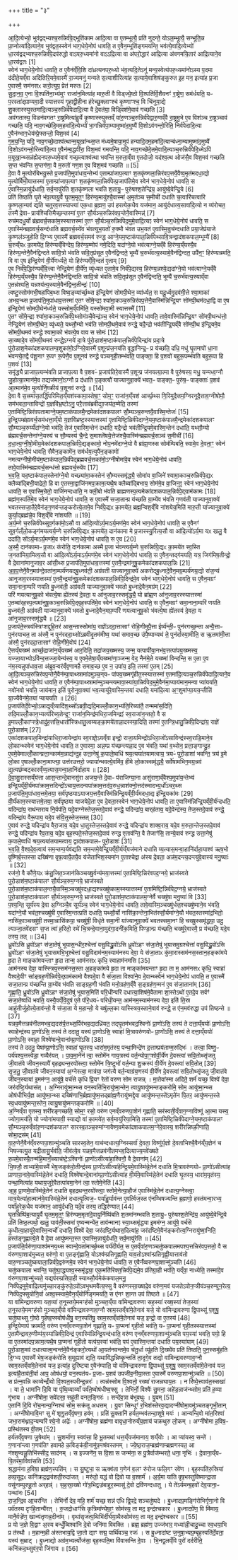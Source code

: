 +++
title = "३"

+++


  
आ॒दि॒त्येभ्यो॒ भुव॑द्वद्भ्यश्च॒रुन्निर्व॑पे॒द्भूति॑काम आदि॒त्या वा ए॒तम्भूत्यै॒ प्रति॑ नुदन्ते॒ योऽल॒म्भूत्यै॒ सन्भूति॒न्न प्रा॒प्नोत्या॑दि॒त्याने॒व भुव॑द्वत॒स्स्वेन॑ भाग॒धेये॒नोप॑ धावति॒ त ए॒वैन॒म्भूति॑ङ्गमयन्ति॒ भव॑त्ये॒वादि॒त्येभ्यो॑ धा॒रय॑द्वद्भ्यश्च॒रुन्निर्व॑पे॒दप॑रुद्धो वाऽपरु॒ध्यमा॑नो वाऽऽदि॒त्या वा अ॑परो॒द्धार॑ आदि॒त्या अ॑वगमयि॒तार॑ आदि॒त्याने॒व धा॒रय॑द्वतः [1]  
स्वेन॑ भाग॒धेये॒नोप॑ धावति॒ त ए॒वैन॑व्ँवि॒शि दा॑ध्रत्यनपरु॒ध्यो भ॑व॒त्यदि॒तेऽनु॑ मन्य॒स्वेत्य॑परु॒ध्यमा॑नोऽस्य प॒दमा द॑दीते॒यव्ँवा अदि॑तिरि॒यमे॒वास्मै॑ रा॒ज्यमनु॑ मन्यते स॒त्याशीरित्या॑ह स॒त्यामे॒वाशिष॑ङ्कुरुत इ॒ह मन॒ इत्या॑ह प्र॒जा ए॒वास्मै॒ सम॑नसᳵ करो॒त्युप॒ प्रेत॑ मरुतः [2]  
सु॒दा॒न॒व॒ ए॒ना वि॒श्पति॑ना॒भ्य॑मुꣳ राजा॑न॒मित्या॑ह मारु॒ती वै विड्ज्ये॒ष्ठो वि॒श्पति॑र्वि॒शैवनꣳ॑ रा॒ष्ट्रेण॒ सम॑र्धयति॒ यᳶ प॒रस्ता॑द्ग्राम्यवा॒दी स्यात्तस्य॑ गृ॒हाद्व्री॒हीना ह॑रेच्छु॒क्लाꣳश्च॑ कृ॒ष्णाꣳश्च॒ वि चि॑नुया॒द्ये शु॒क्लास्स्युस्तमा॑दि॒त्यञ्च॒रुन्निर्व॑पेदादि॒त्या वै दे॒वत॑या॒ विड्विश॑मे॒वाव॑ गच्छति [3]  
अव॑गतास्य॒ विडन॑वगतꣳ रा॒ष्ट्रमित्या॑हु॒र्ये कृ॒ष्णास्स्युस्तव्ँ वा॑रु॒णञ्च॒रुन्निर्व॑पेद्वारु॒णव्ँवै रा॒ष्ट्रमु॒भे ए॒व विश॑ञ्च रा॒ष्ट्रञ्चाव॑ गच्छति॒ यदि॒ नाव॒गच्छे॑दि॒मम॒हमा॑दि॒त्येभ्यो॑ भा॒गन्निर्व॑पा॒म्यामुष्मा॑द॒मुष्यै॑ वि॒शोऽव॑गन्तो॒रिति॒ निर्व॑पेदादि॒त्या ए॒वैन॑म्भाग॒धेय॑म्प्रे॒फ्सन्तो॒ विश॒मव॑ [4]  
ग॒म॒य॒न्ति॒ यदि॒ नाव॒गच्छे॒दाश्व॑त्थान्म॒यूखा॑न्थ्स॒प्त म॑ध्यमे॒षाया॒मुप॑ हन्यादि॒दम॒हमा॑दि॒त्यान्ब॑ध्ना॒म्यामुष्मा॑द॒मुष्यै॑ वि॒शोऽव॑गन्तो॒रित्या॑दि॒त्या ए॒वैन॑म्ब॒द्धवी॑रा॒ विश॒मव॑ गमयन्ति॒ यदि॒ नाव॒गच्छे॑दे॒तमे॒वादि॒त्यञ्च॒रुन्निर्व॑पेदि॒ध्मेऽपि॑ म॒यूखा॒न्थ्सन्न॑ह्येदनपरु॒ध्यमे॒वाव॑ गच्छ॒त्याश्व॑त्था भवन्ति म॒रुता॒व्ँवा ए॒तदोजो॒ यद॑श्व॒त्थ ओज॑सै॒व विश॒मव॑ गच्छति स॒प्त भ॑वन्ति स॒प्तग॑णा॒ वै म॒रुतो॑ गण॒श ए॒व विश॒मव॑ गच्छति ॥ [5]  
दे॒वा वै मृ॒त्योर॑बिभयु॒स्ते प्र॒जाप॑ति॒मुपा॑धाव॒न्तेभ्य॑ ए॒ताम्प्रा॑जाप॒त्याꣳ श॒तकृ॑ष्णला॒न्निर॑वप॒त्तयै॒वैष्व॒मृत॑मदधा॒द्यो मृ॒त्योर्बि॑भी॒यात्तस्मा॑ ए॒ताम्प्रा॑जाप॒त्याꣳ श॒तकृ॑ष्णला॒न्निर्व॑पेत्प्र॒जाप॑तिमे॒व स्वेन॑ भाग॒धेये॒नोप॑ धावति॒ स ए॒वास्मि॒न्नायु॑र्दधाति॒ सर्व॒मायु॑रेति श॒तकृ॑ष्णला भवति श॒तायु॒ᳶ पुरु॑षश्श॒तेन्द्रि॑य॒ आयु॑ष्ये॒वेन्द्रि॒ये [6]  
प्रति॑ तिष्ठति घृ॒ते भ॑व॒त्यायु॒र्वै घृ॒तम॒मृत॒ꣳ॒ हिर॑ण्य॒मायु॑श्चै॒वास्मा॑ अ॒मृत॑ञ्च स॒मीची॑ दधाति च॒त्वारि॑चत्वारि कृ॒ष्णला॒न्यव॑ द्यति चतुरव॒त्तस्याप्त्या॑ एक॒धा ब्र॒ह्मण॒ उप॑ हरत्येक॒धैव यज॑मान॒ आयु॑र्दधात्य॒सावा॑दि॒त्यो न व्य॑रोचत॒ तस्मै॑ दे॒वाᳶ प्राय॑श्चित्तिमैच्छ॒न्तस्मा॑ ए॒तꣳ सौ॒र्यञ्च॒रुन्निर॑वप॒न्तेनै॒वास्मिन्न्॑ [7]  
रुच॑मदधु॒र्यो ब्र॑ह्मवर्च॒सका॑म॒स्स्यात्तस्मा॑ ए॒तꣳ सौ॒र्यञ्च॒रुन्निर्व॑पेद॒मुमे॒वादि॒त्यꣵ स्वेन॑ भाग॒धेये॒नोप॑ धावति॒ स ए॒वास्मि॑न्ब्रह्मवर्च॒सन्द॑धाति ब्रह्मवर्च॒स्ये॑व भ॑वत्युभ॒यतो॑ रु॒क्मौ भ॑वत उभ॒यत॑ ए॒वास्मि॒न्रुच॑न्दधाति प्रया॒जेप्र॑याजे कृ॒ष्णल॑ञ्जुहोति दि॒ग्भ्य ए॒वास्मै॑ ब्रह्मवर्च॒समव॑ रुन्द्ध आग्ने॒यम॒ष्टाक॑पाल॒न्निर्व॑पेथ्सावि॒त्रन्द्वाद॑शकपाल॒म्भूम्यै॑ [8]  
च॒रुय्ँयᳵ का॒मये॑त॒ हिर॑ण्यव्ँविन्देय॒ हिर॑ण्य॒म्मोप॑ नमे॒दिति॒ यदा॑ग्ने॒यो भव॑त्याग्ने॒यव्ँवै हिर॑ण्य॒य्ँयस्यै॒व हिर॑ण्य॒न्तेनै॒वैन॑द्विन्दते सावि॒त्रो भ॑वति सवि॒तृप्र॑सूत ए॒वैन॑द्विन्दते॒ भूम्यै॑ च॒रुर्भ॑वत्य॒स्यामे॒वैन॑द्विन्दत॒ उपै॑न॒ꣳ॒ हिर॑ण्यन्नमति॒ वि वा ए॒ष इ॑न्द्रि॒येण॑ वी॒र्ये॑णर्ध्यते॒ यो हिर॑ण्यव्ँवि॒न्दत॑ ए॒ताम् [9]  
ए॒व निर्व॑पे॒द्धिर॑ण्यव्ँवि॒त्त्वा नेन्द्रि॒येण॑ वी॒र्ये॑ण॒ व्यृ॑ध्यत ए॒तामे॒व निर्व॑पे॒द्यस्य॒ हिर॑ण्य॒न्नश्ये॒द्यदा॑ग्ने॒यो भव॑त्याग्ने॒यव्ँवै हिर॑ण्य॒य्ँयस्यै॒व हिर॑ण्य॒न्तेनै॒वैन॑द्विन्दति सावि॒त्रो भ॑वति सवि॒तृप्र॑सूत ए॒वैन॑द्विन्दति॒ भूम्यै॑ च॒रुर्भ॑वत्य॒स्याव्ँवा ए॒तन्न॑श्यति॒ यन्नश्य॑त्य॒स्यामे॒वैन॑द्विन्द॒तीन्द्रः॑ [10]  
त्वष्टु॒स्सोम॑मभी॒षहा॑पिब॒थ्स विष्व॒ङ्व्या॑र्च्छ॒थ्स इ॑न्द्रि॒येण॑ सोमपी॒थेन॒ व्या॑र्ध्यत॒ स यदू॒र्ध्वमु॒दव॑मी॒त्ते श्या॒माका॑ अभव॒न्थ्स प्र॒जाप॑ति॒मुपा॑धाव॒त्तस्मा॑ ए॒तꣳ सो॑मे॒न्द्रꣵ श्या॑मा॒कञ्च॒रुन्निर॑वप॒त्तेनै॒वास्मि॑न्निन्द्रि॒यꣳ सो॑मपी॒थम॑दधा॒द्वि वा ए॒ष इ॑न्द्रि॒येण॑ सोमपी॒थेन॑र्ध्यते॒ यस्सोम॒व्ँवमि॑ति॒ यस्सो॑मवा॒मी स्यात्तस्मै॑ [11]  
ए॒तꣳ सो॑मे॒न्द्रꣵ श्या॑मा॒कञ्च॒रुन्निर्व॑पे॒थ्सोम॑ञ्चै॒वेन्द्र॑ञ्च॒ स्वेन॑ भाग॒धेये॒नोप॑ धावति॒ तावे॒वास्मि॑न्निन्द्रि॒यꣳ सो॑मपी॒थन्ध॑त्तो॒ नेन्द्रि॒येण॑ सोमपी॒थेन॒ व्यृ॑ध्यते॒ यथ्सौ॒म्यो भव॑ति सोमपी॒थमे॒वाव॑ रुन्द्धे॒ यदै॒न्द्रो भव॑तीन्द्रि॒यव्ँवै सो॑मपी॒थ इ॑न्द्रि॒यमे॒व सो॑मपी॒थमव॑ रुन्द्धे श्यामा॒को भ॑वत्ये॒ष वाव स सोमः॑ [12]  
सा॒ख्षादे॒व सो॑मपी॒थमव॑ रुन्द्धे॒ऽग्नये॑ दा॒त्रे पु॑रो॒डाश॑म॒ष्टाक॑पाल॒न्निर्व॑पे॒दिन्द्रा॑य प्रदा॒त्रे पु॑रो॒डाश॒मेका॑दशकपालम्प॒शुका॑मो॒ऽग्निरे॒वास्मै॑ प॒शून्प्र॑ज॒नय॑ति वृ॒द्धानिन्द्र॒ᳶ प्र य॑च्छति॒ दधि॒ मधु॑ घृ॒तमापो॑ धा॒ना भ॑वन्त्ये॒तद्वै प॑शू॒नाꣳ रू॒पꣳ रू॒पेणै॒व प॒शूनव॑ रुन्द्धे पञ्चगृही॒तम्भ॑वति॒ पाङ्क्ता॒ हि प॒शवो॑ बहुरू॒पम्भ॑वति बहुरू॒पा हि प॒शवः॑ [13]  
समृ॑द्ध्यै प्राजाप॒त्यम्भ॑वति प्राजाप॒त्या वै प॒शवᳶ॑ प्र॒जाप॑तिरे॒वास्मै॑ प॒शून्प्र ज॑नयत्या॒त्मा वै पुरु॑षस्य॒ मधु॒ यन्मध्व॒ग्नौ जु॒होत्या॒त्मान॑मे॒व तद्यज॑मानो॒ऽग्नौ प्र द॑धाति प॒ङ्क्त्यौ॑ याज्यानुवा॒क्ये॑ भवत॒ᳶ पाङ्क्त॒ᳶ पुरु॑ष॒ᳶ पाङ्क्ताः॑ प॒शव॑ आ॒त्मान॑मे॒व मृ॒त्योर्नि॒ष्क्रीय॑ प॒शूनव॑ रुन्द्धे ॥ [14]  
दे॒वा वै स॒त्त्रमा॑स॒तर्द्धि॑परिमित॒य्ँयश॑स्कामा॒स्तेषा॒ꣳ॒ सोम॒ꣳ॒ राजा॑न॒य्ँयश॑ आर्च्छ॒थ्स गि॒रिमुदै॒त्तम॒ग्निरनूदै॒त्ताव॒ग्नीषोमौ॒ सम॑भवता॒न्ताविन्द्रो॑ य॒ज्ञवि॑भ्र॒ष्टोऽनु॒ परै॒त्ताव॑ब्रवीद्या॒जय॑त॒म्मेति॒ तस्मा॑ ए॒तामिष्टि॒न्निर॑वपतामाग्ने॒यम॒ष्टाक॑पालमै॒न्द्रमेका॑दशकपालꣳ सौ॒म्यञ्च॒रुन्तयै॒वास्मि॒न्तेजः॑ [15]  
इ॒न्द्रि॒यम्ब्र॑ह्मवर्च॒सम॑धत्ता॒य्ँयो य॒ज्ञवि॑भ्रष्ट॒स्स्यात्तस्मा॑ ए॒तामिष्टि॒न्निर्व॑पेदाग्ने॒यम॒ष्टाक॑पालमै॒न्द्रमेका॑दशकपालꣳ सौ॒म्यञ्च॒रुय्यँदा॑ग्ने॒यो भव॑ति॒ तेज॑ ए॒वास्मि॒न्तेन॑ दधाति॒ यदै॒न्द्रो भव॑तीन्द्रि॒यमे॒वास्मि॒न्तेन॑ दधाति॒ यथ्सौ॒म्यो ब्र॑ह्मवर्च॒सन्तेना॑ग्ने॒यस्य॑ च सौ॒म्यस्य॑ चै॒न्द्रे स॒माश्ले॑षये॒त्तेज॑श्चै॒वास्मि॑न्ब्रह्मवर्च॒सञ्च॑ स॒मीची॑ [16]  
द॒धा॒त्य॒ग्नी॒षो॒मीय॒मेका॑दशकपाल॒न्निर्व॑पे॒द्यङ्कामो॒ नोप॒नमे॑दाग्ने॒यो वै ब्रा॑ह्म॒णस्स सोम॑म्पिबति॒ स्वामे॒व दे॒वता॒ꣳ॒ स्वेन॑ भाग॒धेये॒नोप॑ धावति॒ सैवैन॒ङ्कामे॑न॒ सम॑र्धय॒त्युपै॑न॒ङ्कामो॑ नमत्यग्नीषो॒मीय॑म॒ष्टाक॑पाल॒न्निर्व॑पेद्ब्रह्मवर्च॒सका॑मो॒ऽग्नीषोमा॑वे॒व स्वेन॑ भाग॒धेये॒नोप॑ धावति॒ तावे॒वास्मि॑न्ब्रह्मवर्च॒सन्ध॑त्तो ब्रह्मवर्च॒स्ये॑व [17]  
भ॒व॒ति॒ यद॒ष्टाक॑पाल॒स्तेना॑ग्ने॒यो यच्छ्या॑मा॒कस्तेन॑ सौ॒म्यस्समृ॑द्ध्यै॒ सोमा॑य वा॒जिने॑ श्यामा॒कञ्च॒रुन्निर्व॑पे॒द्यᳵ क्लैव्या॑द्बिभी॒याद्रेतो॒ हि वा ए॒तस्मा॒द्वाजि॑नमप॒क्राम॒त्यथै॒ष क्लैब्या॑द्बिभाय॒ सोम॑मे॒व वा॒जिन॒ꣵ॒ स्वेन॑ भाग॒धेये॒नोप॑ धावति॒ स ए॒वास्मि॒न्रेतो॒ वाजि॑नन्दधाति॒ न क्ली॒बो भ॑वति ब्राह्मणस्प॒त्यमेका॑दशकपाल॒न्निर्व॑पे॒द्ग्राम॑कामः [18]  
ब्रह्म॑ण॒स्पति॑मे॒व स्वेन॑ भाग॒धेये॒नोप॑ धावति॒ स ए॒वास्मै॑ सजा॒तान्प्र य॑च्छति ग्रा॒म्ये॑व भ॑वति ग॒णव॑ती याज्यानुवा॒क्ये॑ भवतस्सजा॒तैरे॒वैन॑ङ्ग॒णव॑न्तङ्करोत्ये॒तामे॒व निर्व॑पे॒द्यᳵ का॒मये॑त॒ ब्रह्म॒न्विश॒व्ँवि ना॑शयेय॒मिति॑ मारु॒ती या॑ज्यानुवा॒क्ये॑ कुर्या॒द्ब्रह्म॑न्ने॒व विश॒व्ँवि ना॑शयति ॥ [19]  
अ॒र्य॒म्णे च॒रुन्निर्व॑पेथ्सुव॒र्गका॑मो॒ऽसौ वा आ॑दि॒त्यो॑ऽर्य॒माऽर्य॒मण॑मे॒व स्वेन॑ भाग॒धेये॒नोप॑ धावति॒ स ए॒वैनꣳ॑ सुव॒र्गल्ँलो॒कङ्ग॑मयत्यर्य॒म्णे च॒रुन्निर्व॑पे॒द्यᳵ का॒मये॑त॒ दान॑कामा मे प्र॒जास्स्यु॒रित्य॒सौ वा आ॑दि॒त्यो॑ऽर्य॒मा यᳵ खलु॒ वै ददा॑ति॒ सो॑ऽर्य॒माऽर्य॒मण॑मे॒व स्वेन॑ भाग॒धेये॒नोप॑ धावति॒ स ए॒व [20]  
अ॒स्मै॒ दान॑कामाᳶ प्र॒जाᳵ क॑रोति॒ दान॑कामा अस्मै प्र॒जा भ॑वन्त्यर्य॒म्णे च॒रुन्निर्व॑पे॒द्यᳵ का॒मये॑त स्व॒स्ति ज॒नता॑मिया॒मित्य॒सौ वा आ॑दि॒त्यो॑ऽर्य॒माऽर्य॒मण॑मे॒व स्वेन॑ भाग॒धेये॒नोप॑ धावति॒ स ए॒वैन॒न्तद्ग॑मयति॒ यत्र॒ जिग॑मिष॒तीन्द्रो॒ वै दे॒वाना॑मानुजाव॒र आ॑सी॒थ्स प्र॒जाप॑ति॒मुपा॑धाव॒त्तस्मा॑ ए॒तमै॒न्द्रमा॑नुषू॒कमेका॑दशकपाल॒न्निः [21]  
अ॒व॒प॒त्तेनै॒वैन॒मग्र॑न्दे॒वता॑ना॒म्पर्य॑णयद्बु॒ध्नव॑ती॒ अग्र॑वती याज्यानुवा॒क्ये॑ अकरोद्बु॒ध्नादे॒वैन॒मग्र॒म्पर्य॑णय॒द्यो रा॑ज॒न्य॑ आनुजाव॒रस्स्यात्तस्मा॑ ए॒तमै॒न्द्रमा॑नुषू॒कमेका॑दशकपाल॒न्निर्व॑पे॒दिन्द्र॑मे॒व स्वेन॑ भाग॒धेये॒नोप॑ धावति॒ स ए॒वैन॒मग्रꣳ॑ समा॒नाना॒म्परि॑ णयति बु॒ध्नव॑ती॒ अग्र॑वती याज्यानुवा॒क्ये॑ भवतो बु॒ध्नादे॒वैन॒मग्र॑म् [22]  
परि॑ णयत्यानुषू॒को भ॑वत्ये॒षा ह्ये॑तस्य॑ दे॒वता॒ य आ॑नुजाव॒रस्समृ॑द्ध्यै॒ यो ब्रा॑ह्म॒ण आ॑नुजाव॒रस्स्यात्तस्मा॑ ए॒तम्बा॑र्‌हस्प॒त्यमा॑नुषू॒कञ्च॒रुन्निर्व॑पे॒द्बृह॒स्पति॑मे॒व स्वेन॑ भाग॒धेये॒नोप॑ धावति॒ स ए॒वैन॒मग्रꣳ॑ समा॒नाना॒म्परि॑ णयति बु॒ध्नव॑ती॒ अग्र॑वती याज्यानुवा॒क्ये॑ भवतो बु॒ध्नादे॒वैन॒मग्र॒म्परि॑ णयत्यानुषू॒को भ॑वत्ये॒षा ह्ये॑तस्य॑ दे॒वता॒ य आ॑नुजाव॒रस्समृ॑द्ध्यै ॥ [23]  
प्र॒जाप॑ते॒स्त्रय॑स्त्रिꣳशद्दुहि॒तर॑ आस॒न्तास्सोमा॑य॒ राज्ञे॑ऽददा॒त्तासाꣳ॑ रोहि॒णीमुपै॒त्ता ईर्ष्य॑न्ती॒ᳶ पुन॑रगच्छ॒न्ता अन्वै॒त्ताᳶ पुन॑रयाचत॒ ता अ॑स्मै॒ न पुन॑रददा॒थ्सो॑ऽब्रवीदृ॒तम॑मीष्व॒ यथा॑ समाव॒च्छ उ॑पै॒ष्याम्यथ॑ ते॒ पुन॑र्दास्या॒मीति॒ स ऋ॒तमा॑मी॒त्ता अ॑स्मै॒ पुन॑रददा॒त्तासाꣳ॑ रोहि॒णीमे॒वोप॑ [24]  
ऐ॒त्तय्ँयख्ष्म॑ आर्च्छ॒द्राजा॑न॒य्ँयख्ष्म॑ आर॒दिति॒ तद्रा॑जय॒ख्ष्मस्य॒ जन्म॒ यत्पापी॑या॒नभ॑व॒त्तत्पा॑पय॒ख्ष्मस्य॒ यज्जा॒याभ्योऽवि॑न्द॒त्तज्जा॒येन्य॑स्य॒ य ए॒वमे॒तेषा॒य्ँयख्ष्मा॑णा॒ञ्जन्म॒ वेद॒ नैन॑मे॒ते यख्ष्मा॑ विन्दन्ति॒ स ए॒ता ए॒व न॑म॒स्यन्नुपा॑धाव॒त्ता अ॑ब्रुव॒न्वर॑व्ँवृणामहै समाव॒च्छ ए॒व न॒ उपा॑य॒ इति॒ तस्मा॑ ए॒तम् [25]  
आ॒दि॒त्यञ्च॒रुन्निर॑वप॒न्तेनै॒वैन॑म्पा॒पाथ्स्रामा॑दमुञ्च॒न्‌यᳶ पा॑पय॒ख्ष्मगृ॑हीत॒स्स्यात्तस्मा॑ ए॒तमा॑दि॒त्यञ्च॒रुन्निर्व॑पेदादि॒त्याने॒व स्वेन॑ भाग॒धेये॒नोप॑ धावति॒ त ए॒वैन॑म्पा॒पाथ्स्रामा॑न्मुञ्चन्त्यमावा॒स्या॑या॒न्निर्व॑पेद॒मुमे॒वैन॑मा॒प्याय॑मान॒मन्वा प्या॑ययति॒ नवो॑नवो भवति॒ जाय॑मान॒ इति॑ पुरोनुवा॒क्या॑ भव॒त्यायु॑रे॒वास्मि॒न्तया॑ दधाति॒ यमा॑दि॒त्या अ॒ꣳ॒शुमा॑प्या॒यय॒न्तीति॑ या॒ज्यैवैन॑मे॒तया॑ प्याययति ॥ [26]  
प्र॒जाप॑तिर्दे॒वेभ्यो॒ऽन्नाद्य॒व्ँव्यादि॑श॒थ्सो॑ऽब्रवी॒द्यदि॒माल्लोँ॒कान॒भ्य॑ति॒रिच्या॑तै॒ तन्ममा॑स॒दिति॒ तदि॒माल्लोँ॒कान॒भ्यत्य॑रिच्य॒तेन्द्र॒ꣳ॒ राजा॑न॒मिन्द्र॑मधिरा॒जमिन्द्रꣵ॑ स्व॒राजा॑न॒न्ततो॒ वै स इ॒माल्लोँ॒काꣳस्त्रे॒धादु॑ह॒त्तत्त्रि॒धातो॑स्त्रिधातु॒त्वय्यङ्का॒मये॑तान्ना॒दस्स्या॒दिति॒ तस्मा॑ ए॒तन्त्रि॒धातु॒न्निर्व॑पे॒दिन्द्रा॑य॒ राज्ञे॑ पुरो॒डाश॑म् [27]  
एका॑दशकपाल॒मिन्द्रा॑याधिरा॒जायेन्द्रा॑य स्व॒राज्ञे॒ऽयव्ँवा इन्द्रो॒ राजा॒यमिन्द्रो॑ऽधिरा॒जो॑ऽसाविन्द्र॑स्स्व॒राडि॒माने॒व लो॒कान्थ्स्वेन॑ भाग॒धेये॒नोप॑ धावति॒ त ए॒वास्मा॒ अन्न॒म्प्र य॑च्छन्त्यन्ना॒द ए॒व भ॑वति॒ यथा॑ व॒थ्सेन॒ प्रत्ता॒ङ्गान्दु॒ह ए॒वमे॒वेमाल्लोँ॒कान्प्रत्ता॒न्काम॑म॒न्नाद्य॑न्दुह उत्ता॒नेषु॑ क॒पाले॒ष्वधि॑ श्रय॒त्यया॑तयामत्वाय॒ त्रयᳶ॑ पुरो॒डाशा॑ भवन्ति॒ त्रय॑ इ॒मे लो॒का ए॒षाल्लोँ॒काना॒माप्त्या॒ उत्त॑रउत्तरो॒ ज्याया॑न्भवत्ये॒वमि॑व॒ हीमे लो॒कास्समृ॑द्ध्यै॒ सर्वे॑षामभिग॒मय॒न्नव॑ द्य॒त्यछ॑म्बट्कारव्ँव्य॒त्यास॒मन्वा॒हानि॑र्दाहाय ॥ [28]  
दे॒वा॒सु॒रास्सय्ँय॑त्ता आस॒न्तान्दे॒वानसु॑रा अजय॒न्ते दे॒वाᳶ प॑राजिग्या॒ना असु॑राणा॒व्ँवैश्य॒मुपा॑य॒न्तेभ्य॑ इन्द्रि॒यव्ँवी॒र्य॑मपा॑क्राम॒त्तदिन्द्रो॑ऽचाय॒त्तदन्वपा॑क्राम॒त्तद॑व॒रुध॒न्नाश॑क्नो॒त्तद॑स्मादभ्य॒र्धो॑ऽचर॒थ्स प्र॒जाप॑ति॒मुपा॑धाव॒त्तमे॒तया॒ सर्व॑पृष्ठयाऽयाजय॒त्तयै॒वास्मि॑न्निन्द्रि॒यव्ँवी॒र्य॑मदधा॒द्य इ॑न्द्रि॒यका॑मः [29]  
वी॒र्य॑काम॒स्स्यात्तमे॒तया॒ सर्व॑पृष्ठया याजयेदे॒ता ए॒व दे॒वता॒स्स्वेन॑ भाग॒धेये॒नोप॑ धावति॒ ता ए॒वास्मि॑न्निन्द्रि॒यव्ँवी॒र्य॑न्दधति॒ यदिन्द्रा॑य॒ राथ॑न्तराय नि॒र्वप॑ति॒ यदे॒वाग्नेस्तेज॒स्तदे॒वाव॑ रुन्द्धे॒ यदिन्द्रा॑य॒ बार्‌ह॑ताय॒ यदे॒वेन्द्र॑स्य॒ तेज॒स्तदे॒वाव॑ रुन्द्धे॒ यदिन्द्रा॑य वैरू॒पाय॒ यदे॒व स॑वि॒तुस्तेज॒स्तत् [30]  
ए॒वाव॑ रुन्द्धे॒ यदिन्द्रा॑य वैरा॒जाय॒ यदे॒व धा॒तुस्तेज॒स्तदे॒वाव॑ रुन्द्धे॒ यदिन्द्रा॑य शाक्व॒राय॒ यदे॒व म॒रुता॒न्तेज॒स्तदे॒वाव॑ रुन्द्धे॒ यदिन्द्रा॑य रैव॒ताय॒ यदे॒व बृह॒स्पते॒स्तेज॒स्तदे॒वाव॑ रुन्द्ध ए॒ताव॑न्ति॒ वै तेजाꣳ॑सि॒ तान्ये॒वाव॑ रुन्द्ध उत्ता॒नेषु॑ क॒पाले॒ष्वधि॑ श्रय॒त्यया॑तयामत्वाय॒ द्वाद॑शकपालᳶ पुरो॒डाशः॑ [31]  
भ॒व॒ति॒ वै॒श्व॒दे॒व॒त्वाय॑ सम॒न्तम्प॒र्यव॑द्यति सम॒न्तमे॒वेन्द्रि॒यव्ँवी॒र्य॑य्ँयज॑माने दधाति व्य॒त्यास॒मन्वा॒हानि॑र्दाहा॒याश्व॑ ऋष॒भो वृ॒ष्णिर्ब॒स्तस्सा दख्षि॑णा वृष॒त्वायै॒तयै॒व य॑जेताभिश॒स्यमा॑न ए॒ताश्चेद्वा अ॑स्य दे॒वता॒ अन्न॑म॒दन्त्य॒दन्त्यु॑वे॒वास्य॑ मनु॒ष्याः॑ ॥ [32]  
रज॑नो॒ वै कौ॑णे॒यᳵ क्र॑तु॒जित॒ञ्जान॑किञ्चख्षु॒र्वन्य॑मया॒त्तस्मा॑ ए॒तामिष्टि॒न्निर॑वपद॒ग्नये॒ भ्राज॑स्वते पुरो॒डाश॑म॒ष्टाक॑पालꣳ सौ॒र्यञ्च॒रुम॒ग्नये॒ भ्राज॑स्वते पुरो॒डाश॑म॒ष्टाक॑पाल॒न्तयै॒वास्मि॒ञ्चख्षु॑रदधा॒द्यश्चख्षु॑ष्काम॒स्स्यात्तस्मा॑ ए॒तामिष्टि॒न्निर्व॑पेद॒ग्नये॒ भ्राज॑स्वते पुरो॒डाश॑म॒ष्टाक॑पालꣳ सौ॒र्यञ्च॒रुम॒ग्नये॒ भ्राज॑स्वते पुरो॒डाश॑म॒ष्टाक॑पालम॒ग्नेर्वै चख्षु॑षा मनु॒ष्या॑ वि [33]  
प॒श्य॒न्ति॒ सूर्य॑स्य दे॒वा अ॒ग्निञ्चै॒व सूर्य॑ञ्च॒ स्वेन॑ भाग॒धेये॒नोप॑ धावति॒ तावे॒वास्मि॒ञ्चख्षु॑र्धत्त॒श्चख्षु॑ष्माने॒व भ॑वति॒ यदा॑ग्ने॒यौ भव॑त॒श्चख्षु॑षी ए॒वास्मि॒न्तत्प्रति॑ दधाति॒ यथ्सौ॒र्यो नासि॑का॒न्तेना॒भित॑स्सौ॒र्यमा॑ग्ने॒यौ भ॑वत॒स्तस्मा॑द॒भितो॒ नासि॑का॒ञ्चख्षु॑षी॒ तस्मा॒न्नासि॑कया॒ चख्षु॑षी॒ विधृ॑ते समा॒नी या॑ज्यानुवा॒क्ये॑ भवतस्समा॒नꣳ हि चख्षु॒स्समृ॑द्ध्या॒ उदु॒ त्यञ्जा॒तवे॑दसꣳ स॒प्त त्वा॑ ह॒रितो॒ रथे॑ चि॒त्रन्दे॒वाना॒मुद॑गा॒दनी॑क॒मिति॒ पिण्डा॒न्प्र य॑च्छति॒ चख्षु॑रे॒वास्मै॒ प्र य॑च्छति॒ यदे॒व तस्य॒ तत् ॥ [34]  
ध्रु॒वो॑ऽसि ध्रु॒वो॑ऽहꣳ स॑जा॒तेषु॑ भूयास॒न्धीर॒श्चेत्ता॑ वसु॒विद्ध्रु॒वो॑ऽसि ध्रु॒वो॑ऽहꣳ स॑जा॒तेषु॑ भूयासमु॒ग्रश्चेत्ता॑ वसु॒विद्ध्रु॒वो॑ऽसि ध्रु॒वो॑ऽहꣳ स॑जा॒तेषु॑ भूयासमभि॒भूश्चेत्ता॑ वसु॒विदाम॑नम॒स्याम॑नस्य देवा॒ ये स॑जा॒ताᳵ कु॑मा॒रास्सम॑नस॒स्तान॒हङ्का॑मये हृ॒दा ते माङ्का॑मयन्ताꣳ हृ॒दा तान्म॒ आम॑नसᳵ कृधि॒ स्वाहाम॑नमसि [35]  
आम॑नस्य देवा॒ यास्स्त्रिय॒स्सम॑नस॒स्ता अ॒हङ्का॑मये हृ॒दा ता माङ्का॑मयन्ताꣳ हृ॒दा ता म॒ आम॑नसᳵ कृधि॒ स्वाहा॑ वैश्वदे॒वीꣳ सा॑ङ्ग्रह॒णीन्निर्व॑पे॒द्ग्राम॑कामो वैश्वदे॒वा वै स॑जा॒ता विश्वा॑ने॒व दे॒वान्थ्स्वेन॑ भाग॒धेये॒नोप॑ धावति॒ त ए॒वास्मै॑ सजा॒तान्प्र य॑च्छन्ति ग्रा॒म्ये॑व भ॑वति साङ्ग्रह॒णी भ॑वति मनो॒ग्रह॑ण॒व्ँवै स॒ङ्ग्रह॑ण॒म्मन॑ ए॒व स॑जा॒ताना॑म् [36]  
गृ॒ह्णा॒ति॒ ध्रु॒वो॑ऽसि ध्रु॒वो॑ऽहꣳ स॑जा॒तेषु॑ भूयास॒मिति॑ परि॒धीन्परि॑ दधात्या॒शिष॑मे॒वैतामा शा॒स्तेऽथो॑ ए॒तदे॒व सर्वꣳ॑ सजा॒तेष्वधि॑ भवति॒ यस्यै॒वव्ँवि॒दुष॑ ए॒ते प॑रि॒धयᳶ॑ परिधी॒यन्त॒ आम॑नम॒स्याम॑नस्य देवा॒ इति॑ ति॒स्र आहु॑तीर्जुहोत्ये॒ताव॑न्तो॒ वै स॑जा॒ता ये म॒हान्तो॒ ये ख्षु॑ल्ल॒का यास्स्त्रिय॒स्ताने॒वाव॑ रुन्द्धे॒ त ए॑न॒मव॑रुद्धा॒ उप॑ तिष्ठन्ते ॥ [37]  
यन्नव॒मैत्तन्नव॑नीतमभव॒द्यदस॑र्प॒त्तथ्स॒र्पिर॑भव॒द्यदध्रि॑यत॒ तद्घृ॒तम॑भवद॒श्विनोः॑ प्रा॒णो॑ऽसि॒ तस्य॑ ते दत्ता॒य्ँययोः॑ प्रा॒णोऽसि॒ स्वाहेन्द्र॑स्य प्रा॒णो॑ऽसि॒ तस्य॑ ते ददातु॒ यस्य॑ प्रा॒णोऽसि॒ स्वाहा॑ मि॒त्रावरु॑णयोᳶ प्रा॒णो॑ऽसि॒ तस्य॑ ते दत्ता॒य्ँययोः॑ प्रा॒णोऽसि॒ स्वाहा॒ विश्वे॑षान्दे॒वाना॑म्प्रा॒णो॑ऽसि [38]  
तस्य॑ ते ददतु॒ येषा॑म्प्रा॒णोऽसि॒ स्वाहा॑ घृ॒तस्य॒ धारा॑म॒मृत॑स्य॒ पन्था॒मिन्द्रे॑ण द॒त्ताम्प्रय॑ताम्म॒रुद्भिः॑ । तत्त्वा॒ विष्णु॒ᳶ पर्य॑पश्य॒त्तत्त्वेडा॒ गव्यैर॑यत् । पा॒व॒मा॒नेन॑ त्वा॒ स्तोमे॑न गाय॒त्रस्य॑ वर्त॒न्योपा॒ꣳ॒शोर्वी॒र्ये॑ण दे॒वस्त्वा॑ सवि॒तोथ्सृ॑जतु जी॒वात॑वे जीवन॒स्यायै॑ बृहद्रथन्त॒रयो॑स्त्वा॒ स्तोमे॑न त्रि॒ष्टुभो॑ वर्त॒न्या शु॒क्रस्य॑ वी॒र्ये॑ण दे॒वस्त्वा॑ सवि॒तोत् [39]  
सृ॒ज॒तु॒ जी॒वात॑वे जीवन॒स्याया॑ अ॒ग्नेस्त्वा॒ मात्र॑या॒ जग॑त्यै वर्त॒न्याग्र॑य॒णस्य॑ वी॒र्ये॑ण दे॒वस्त्वा॑ सवि॒तोथ्सृ॑जतु जी॒वात॑वे जीवन॒स्याया॑ इ॒मम॑ग्न॒ आयु॑षे॒ वर्च॑से कृधि प्रि॒यꣳ रेतो॑ वरुण सोम राजन्न् । मा॒तेवा॑स्मा अदिते॒ शर्म॑ यच्छ॒ विश्वे॑ देवा॒ जर॑दष्टि॒र्यथास॑त् । अ॒ग्निरायु॑ष्मा॒न्थ्स वन॒स्पति॑भि॒रायु॑ष्मा॒न्तेन॒ त्वायु॒षायु॑ष्मन्तङ्करोमि॒ सोम॒ आयु॑ष्मा॒न्थ्स ओष॑धीभिर्य॒ज्ञ आयु॑ष्मा॒न्थ्स दख्षि॑णाभि॒र्ब्रह्मायु॑ष्म॒त्तद्ब्रा॑ह्म॒णैरायु॑ष्मद्दे॒वा आयु॑ष्मन्त॒स्ते॑ऽमृते॑न पि॒तर॒ आयु॑ष्मन्त॒स्ते स्व॒धयायु॑ष्मन्त॒स्तेन॒ त्वायु॒षायु॑ष्मन्तङ्करोमि ॥ [40]  
अ॒ग्निव्ँवा ए॒तस्य॒ शरी॑रङ्गच्छति॒ सोम॒ꣳ॒ रसो॒ वरु॑ण एनव्ँवरुणपा॒शेन॑ गृह्णाति॒ सर॑स्वती॒व्ँवाग॒ग्नाविष्णू॑ आ॒त्मा यस्य॒ ज्योगा॒मय॑ति॒ यो ज्योगा॑मयावी॒ स्याद्यो वा॑ का॒मये॑त॒ सर्व॒मायु॑रिया॒मिति॒ तस्मा॑ ए॒तामिष्टि॒न्निर्व॑पेदाग्ने॒यम॒ष्टाक॑पालꣳ सौ॒म्यञ्च॒रुव्ँवा॑रु॒णन्दश॑कपालꣳ सारस्व॒तञ्च॒रुमा॑ग्नावैष्ण॒वमेका॑दशकपालम॒ग्नेरे॒वास्य॒ शरी॑रन्निष्क्री॒णाति॒ सोमा॒द्रस॑म् [41]  
वा॒रु॒णेनै॒वैन॑व्ँवरुणपा॒शान्मु॑ञ्चति सारस्व॒तेन॒ वाच॑न्दधात्य॒ग्निस्सर्वा॑ दे॒वता॒ विष्णु॑र्य॒ज्ञो दे॒वता॑भिश्चै॒वैन॑य्ँय॒ज्ञेन॑ च भिषज्यत्यु॒त यदी॒तासु॒र्भव॑ति॒ जीव॑त्ये॒व यन्नव॒मैत्तन्नव॑नीतमभव॒दित्याज्य॒मवे॑ख्षते रू॒पमे॒वास्यै॒तन्म॑हि॒मानँ॒व्व्याच॑ष्टे॒ऽश्विनोः॑ प्रा॒णो॑ऽसीत्या॑हा॒श्विनौ॒ वै दे॒वाना॑म् [42]  
भि॒षजौ॒ ताभ्या॑मे॒वास्मै॑ भेष॒जङ्क॑रो॒तीन्द्र॑स्य प्रा॒णो॑ऽसीत्या॑हेन्द्रि॒यमे॒वास्मि॑न्ने॒तेन॑ दधाति मि॒त्रावरु॑णयोᳶ प्रा॒णो॑ऽसीत्या॑ह प्राणापा॒नावे॒वास्मि॑न्ने॒तेन॑ दधाति॒ विश्वे॑षान्दे॒वाना॑म्प्रा॒णो॑ऽसीत्या॑ह वी॒र्य॑मे॒वास्मि॑न्ने॒तेन॑ दधाति घृ॒तस्य॒ धारा॑म॒मृत॑स्य॒ पन्था॒मित्या॑ह यथाय॒जुरे॒वैतत्पा॑वमा॒नेन॑ त्वा॒ स्तोमे॒नेति॑ [43]  
आ॒ह॒ प्रा॒णमे॒वास्मि॑न्ने॒तेन॑ दधाति बृहद्रथन्त॒रयो॑स्त्वा॒ स्तोमे॒नेत्या॒हौज॑ ए॒वास्मि॑न्ने॒तेन॑ दधात्य॒ग्नेस्त्वा॒ मात्र॒येत्या॑हा॒त्मान॑मे॒वास्मि॑न्ने॒तेन॑ दधात्यृ॒त्विज॒ᳶ पर्या॑हु॒र्याव॑न्त ए॒वर्त्विज॒स्त ए॑नम्भिषज्यन्ति ब्र॒ह्मणो॒ हस्त॑मन्वा॒रभ्य॒ पर्या॑हुरेक॒धैव यज॑मान॒ आयु॑र्दधति॒ यदे॒व तस्य॒ तद्धिर॑ण्यात् [44]  
घृ॒तन्निष्पि॑ब॒त्यायु॒र्वै घृ॒तम॒मृत॒ꣳ॒ हिर॑ण्यम॒मृता॑दे॒वायु॒र्निष्पि॑बति श॒तमा॑नम्भवति श॒तायु॒ᳶ पुरु॑षश्श॒तेन्द्रि॑य॒ आयु॑ष्ये॒वेन्द्रि॒ये प्रति॑ तिष्ठ॒त्यथो॒ खलु॒ याव॑ती॒स्समा॑ ए॒ष्यन्मन्ये॑त॒ ताव॑न्मानꣵ स्या॒थ्समृ॑द्ध्या इ॒मम॑ग्न॒ आयु॑षे॒ वर्च॑से कृ॒धीत्या॒हायु॑रे॒वास्मि॒न्वर्चो॑ दधाति॒ विश्वे॑ देवा॒ जर॑दष्टि॒र्यथास॒दित्या॑ह॒ जर॑दष्टिमे॒वैन॑ङ्करोत्य॒ग्निरायु॑ष्मा॒निति॒ हस्त॑ङ्गृह्णात्ये॒ते वै दे॒वा आयु॑ष्मन्त॒स्त ए॒वास्मि॒न्नायु॑र्दधति॒ सर्व॒मायु॑रेति ॥ [45]  
प्र॒जाप॑ति॒र्वरु॑णा॒याश्व॑मनय॒थ्स स्वान्दे॒वता॑मार्च्छ॒थ्स पर्य॑दीर्यत॒ स ए॒तव्ँवा॑रु॒णञ्चतु॑ष्कपालमपश्य॒त्तन्निर॑वप॒त्ततो॒ वै स व॑रुणपा॒शाद॑मुच्यत॒ वरु॑णो॒ वा ए॒तङ्गृ॑ह्णाति॒ योऽश्व॑म्प्रतिगृ॒ह्णाति॒ याव॒तोऽश्वा॑न्प्रतिगृह्णी॒यात्ताव॑तो वारु॒णाञ्चतु॑ष्कपाला॒न्निर्व॑पे॒द्वरु॑णमे॒व स्वेन॑ भाग॒धेये॒नोप॑ धावति॒ स ए॒वैनँ॑व्वरुणपा॒शान्मु॑ञ्चति [46]  
चतु॑ष्कपाला भवन्ति॒ चतु॑ष्पा॒द्ध्यश्व॒स्समृ॑द्ध्या॒ एक॒मति॑रिक्त॒न्निर्व॑पे॒द्यमे॒व प्र॑तिग्रा॒ही भव॑ति॒ यव्ँवा॒ नाध्येति॒ तस्मा॑दे॒व व॑रुणपा॒शान्मु॑च्यते॒ यद्यप॑रम्प्रतिग्रा॒ही स्याथ्सौ॒र्यमेक॑कपाल॒मनु॒ निर्व॑पेद॒मुमे॒वादि॒त्यमु॑च्चा॒रङ्कु॑रुते॒ऽपो॑ऽवभृ॒थमवै॑त्य॒फ्सु वै वरु॑णस्सा॒ख्षादे॒व वरु॑ण॒मव॑ यजतेऽपोन॒प्त्रीय॑ञ्च॒रुम्पुन॒रेत्य॒ निर्व॑पेद॒फ्सुयो॑नि॒र्वा अश्व॒स्स्वामे॒वैन॒य्ँयोनि॑ङ्गमयति॒ स ए॑नꣳ शा॒न्त उप॑ तिष्ठते ॥ [47]  
या वा॑मिन्द्रावरुणा यत॒व्या॑ त॒नूस्तये॒ममꣳह॑सो मुञ्चत॒य्ँया वा॑मिन्द्रावरुणा सह॒स्या॑ रख्ष॒स्या॑ तेज॒स्या॑ त॒नूस्तये॒ममꣳह॑सो मुञ्चत॒य्ँयो वा॑मिन्द्रावरुणाव॒ग्नौ स्राम॒स्तव्ँवा॑मे॒तेनाव॑ यजे॒ यो वा॑मिन्द्रावरुणा द्वि॒पाथ्सु॑ प॒शुषु॒ चतु॑ष्पाथ्सु गो॒ष्ठे गृ॒हेष्व॒फ्स्वोष॑धीषु॒ वन॒स्पति॑षु॒ स्राम॒स्तव्ँवा॑मे॒तेनाव॑ यज॒ इन्द्रो॒ वा ए॒तस्य॑ [48]  
इ॒न्द्रि॒येणाप॑ क्रामति॒ वरु॑ण एनव्ँवरुणपा॒शेन॑ गृह्णाति॒ यᳶ पा॒प्मना॑ गृही॒तो भव॑ति॒ यᳶ पा॒प्मना॑ गृही॒तस्स्यात्तस्मा॑ ए॒तामै॑न्द्रावरु॒णीम्प॑य॒स्या॑न्निर्व॑पे॒दिन्द्र॑ ए॒वास्मि॑न्निन्द्रि॒यन्द॑धाति॒ वरु॑ण एनव्ँवरुणपा॒शान्मु॑ञ्चति पय॒स्या॑ भवति॒ पयो॒ हि वा ए॒तस्मा॑दप॒क्राम॒त्यथै॒ष पा॒प्मना॑ गृही॒तो यत्प॑य॒स्या॑ भव॑ति॒ पय॑ ए॒वास्मि॒न्तया॑ दधाति पय॒स्या॑याम् [49]  
पु॒रो॒डाश॒मव॑ दधात्यात्म॒न्वन्त॑मे॒वैन॑ङ्करो॒त्यथो॑ आ॒यत॑नवन्तमे॒व च॑तु॒र्धा व्यू॑हति दि॒ख्ष्वे॑व प्रति॑ तिष्ठति॒ पुन॒स्समू॑हति दि॒ग्भ्य ए॒वास्मै॑ भेष॒जङ्क॑रोति स॒मूह्याव॑ द्यति॒ यथावि॑द्धन्निष्कृ॒न्तति॑ ता॒दृगे॒व तद्यो वा॑मिन्द्रावरुणाव॒ग्नौ स्राम॒स्तव्ँवा॑मे॒तेनाव॑ यज॒ इत्या॑ह॒ दुरि॑ष्ट्या ए॒वैन॑म्पाति॒ यो वा॑मिन्द्रावरुणा द्वि॒पाथ्सु॑ प॒शुषु॒ स्राम॒स्तव्ँवा॑मे॒तेनाव॑ यज॒ इत्या॑है॒ताव॑ती॒र्वा आप॒ ओष॑धयो॒ वन॒स्पत॑यᳶ प्र॒जाᳶ प॒शव॑ उपजीव॒नीया॒स्ता ए॒वास्मै॑ वरुणपा॒शान्मु॑ञ्चति ॥ [50]  
स प्र॑त्न॒वन्नि काव्येन्द्रँ॑व्वो वि॒श्वत॒स्परीन्द्र॒न्नरः॑ । त्वन्न॑स्सोम वि॒श्वतो॒ रख्षा॑ राजन्नघाय॒तः । न रि॑ष्ये॒त्त्वाव॑त॒स्सखा॑ । या ते॒ धामा॑नि दि॒वि या पृ॑थि॒व्याय्याँ पर्व॑ते॒ष्वोष॑धीष्व॒फ्सु । तेभि॑र्नो॒ विश्वैः॑ सु॒मना॒ अहे॑ड॒न्राज॑न्थ्सोम॒ प्रति॑ ह॒व्या गृ॑भाय । अग्नी॑षोमा॒ सवे॑दसा॒ सहू॑ती वनत॒ङ्गिरः॑ । सन्दे॑व॒त्रा ब॑भूवथुः । यु॒वम् [51]  
ए॒तानि॑ दि॒वि रो॑च॒नान्य॒ग्निश्च॑ सोम॒ सक्र॑तू अधत्तम् । यु॒वꣳ सिन्धूꣳ॑ र॒भिश॑स्तेरव॒द्यादग्नी॑षोमा॒वमु॑ञ्चतङ्गृभी॒तान् । अग्नी॑षोमावि॒मꣳ सु मे॑ शृणु॒तव्ँवृ॑षणा॒ हव॑म् । प्रति॑ सू॒क्तानि॑ हर्यत॒म्भव॑तन्दा॒शुषे॒ मयः॑ । आन्यन्दि॒वो मा॑त॒रिश्वा॑ जभा॒राम॑थ्नाद॒न्यम्परि॑ श्ये॒नो अद्रेः॑ । अग्नी॑षोमा॒ ब्रह्म॑णा वावृधा॒नोरुय्ँय॒ज्ञाय॑ चक्रथुरु लो॒कम् । अग्नी॑षोमा ह॒विष॒ᳶ प्रस्थि॑तस्य वी॒तम् [52]  
हर्य॑तव्ँवृषणा जु॒षेथा॑म् । सु॒शर्मा॑णा॒ स्वव॑सा॒ हि भू॒तमथा॑ धत्त॒य्ँयज॑मानाय॒ शय्ँयोः । आ प्या॑यस्व॒ सन्ते॑ । ग॒णाना॑न्त्वा ग॒णप॑तिꣳ हवामहे क॒विङ्क॑वी॒नामु॑प॒मश्र॑वस्तमम् । ज्ये॒ष्ठ॒राज॒म्ब्रह्म॑णाम्ब्रह्मणस्पत॒ आ न॑श्शृ॒ण्वन्नू॒तिभि॑स्सीद॒ साद॑नम् । स इज्जने॑न॒ स वि॒शा स जन्म॑ना॒ स पु॒त्रैर्वाज॑म्भरते॒ धना॒ नृभिः॑ । दे॒वाना॒य्ँयᳶ पि॒तर॑मा॒विवा॑सति [53]  
श्र॒द्धाम॑ना ह॒विषा॒ ब्रह्म॑ण॒स्पति॑म् । स सु॒ष्टुभा॒ स ऋक्व॑ता ग॒णेन॑ व॒लꣳ रु॑रोज फलि॒गꣳ रवे॑ण । बृह॒स्पति॑रु॒स्रिया॑ हव्य॒सूद॒ᳵ कनि॑क्रद॒द्वाव॑शती॒रुदा॑जत् । मरु॑तो॒ यद्ध॑ वो दि॒वो या व॒श्शर्म॑ । अ॒र्य॒मा या॑ति वृष॒भस्तुवि॑ष्मान्दा॒ता वसू॑नाम्पुरुहू॒तो अर्‌हन्न्॑ । स॒ह॒स्रा॒ख्षो गो॑त्र॒भिद्वज्र॑बाहुर॒स्मासु॑ दे॒वो द्रवि॑णन्दधातु । ये ते॑ऽर्यमन्ब॒हवो॑ देव॒याना॒ᳶ पन्था॑नः [54]  
रा॒ज॒न्दि॒व आ॒चर॑न्ति । तेभि॑र्नो देव॒ महि॒ शर्म॑ यच्छ॒ शन्न॑ एधि द्वि॒पदे॒ शञ्चतु॑ष्पदे । बु॒ध्नादग्र॒मङ्गि॑रोभिर्गृणा॒नो वि पर्व॑तस्य दृꣳहि॒तान्यै॑रत् । रु॒जद्रोधाꣳ॑सि कृ॒त्रिमा॑ण्येषा॒ꣳ॒ सोम॑स्य॒ ता मद॒ इन्द्र॑श्चकार । बु॒ध्नादग्रे॑ण॒ वि मि॑माय॒ मानै॒र्वज्रे॑ण॒ खान्य॑तृणन्न॒दीना॑म् । वृथा॑सृजत्प॒थिभि॑र्दीर्घया॒थैस्सोम॑स्य॒ ता मद॒ इन्द्र॑श्चकार ॥ [55]  
प्र यो ज॒ज्ञे वि॒द्वाꣳ अ॒स्य बन्धुँ॒व्विश्वा॑नि दे॒वो जनि॑मा विवक्ति । ब्रह्म॒ ब्रह्म॑ण॒ उज्ज॑भार॒ मध्या॑न्नी॒चादु॒च्चा स्व॒धया॒भि प्र त॑स्थौ । म॒हान्म॒ही अ॑स्तभाय॒द्वि जा॒तो द्याꣳ सद्म॒ पार्थि॑वञ्च॒ रजः॑ । स बु॒ध्नादा॑ष्ट ज॒नुषा॒भ्यग्र॒म्बृह॒स्पति॑र्दे॒वता॒ यस्य॑ स॒म्राट् । बु॒ध्नाद्यो अग्र॑म॒भ्यर्त्योज॑सा॒ बृह॒स्पति॒मा वि॑वासन्ति दे॒वाः । भि॒नद्व॒लव्ँवि पुरो॑ दर्दरीति॒ कनि॑क्रद॒थ्सुव॑र॒पो जि॑गाय ॥ [56]  

